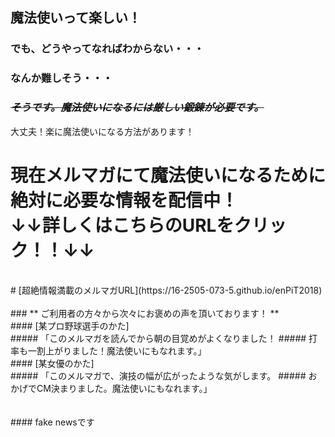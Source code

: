 ## 魔法使いって楽しい！<br>
### でも、どうやってなればわからない・・・<br>
### なんか難しそう・・・
### ~~*そうです。魔法使いになるには厳しい鍛錬が必要です。*~~<br>
大丈夫！楽に魔法使いになる方法があります！
<br>
# **現在メルマガにて魔法使いになるために絶対に必要な情報を配信中！<br>↓↓詳しくはこちらのURLをクリック！！↓↓**
<br>
# [超絶情報満載のメルマガURL](https://16-2505-073-5.github.io/enPiT2018)
<br>
<br>
### ** ご利用者の方々から次々にお褒めの声を頂いております！ **<br>
#### [某プロ野球選手のかた]<br>
##### 「このメルマガを読んでから朝の目覚めがよくなりました！
##### 打率も一割上がりました！魔法使いにもなれます。」<br>
#### [某女優のかた]<br>
##### 「このメルマガで、演技の幅が広がったような気がします。
##### おかげでCM決まりました。魔法使いにもなれます。」<br>
<br>
<br>
#### fake newsです
